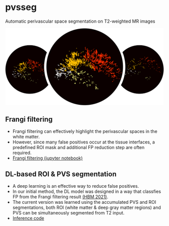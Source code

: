 # pvsseg
Automatic perivascular space segmentation on T2-weighted MR images

![pvs](pvsseg.png)

## Frangi filtering
- Frangi filtering can effectively highlight the perivascular spaces in the white matter. 
- However, since many false positives occur at the tissue interfaces, a predefined ROI mask and additional FP reduction step are often required.
- [Frangi filtering (jupyter notebook)](notebook/example_frangi_T2.ipynb)

## DL-based ROI & PVS segmentation
- A deep learning is an effective way to reduce false positives.
- In our initial method, the DL model was designed in a way that classfies FP from the Frangi filtering result [(HBM 2021)](https://doi.org/10.1002/hbm.25194). 
- The current version was learned using the accumulated PVS and ROI segmentations, both ROI (white matter & deep gray matter regions) and PVS can be simultaneously segmented from T2 input.
- [Inference code](#pvsseg)